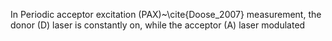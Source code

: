 In Periodic acceptor excitation (PAX)~\cite{Doose_2007} measurement, the
donor (D) laser is constantly on, while the acceptor (A) laser modulated